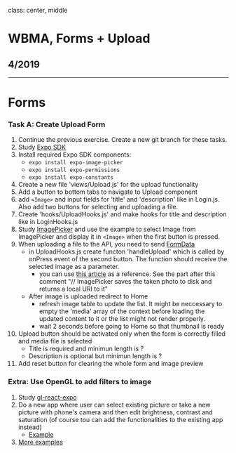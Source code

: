class: center, middle

# WBMA, Forms + Upload

## 4/2019

---

# Forms

### Task A: Create Upload Form 

1. Continue the previous exercise. Create a new git branch for these tasks.
1. Study [Expo SDK](https://docs.expo.io/versions/v34.0.0/sdk/overview/)
1. Install required Expo SDK components:
   - `expo install expo-image-picker`
   - `expo install expo-permissions`
   - `expo install expo-constants`
1. Create a new file 'views/Upload.js' for the upload functionality
1. Add a button to bottom tabs to navigate to Upload component
1. add `<Image>` and input fields for 'title' and 'description' like in Login.js. Also add two buttons for selecting and uploading a file.
1. Create 'hooks/UploadHooks.js' and make hooks for title and description like in LoginHooks.js
1. Study [ImagePicker](https://docs.expo.io/versions/v34.0.0/sdk/imagepicker/) and use the example to select Image from ImagePicker and display it in `<Image>` when the first button is pressed.
1. When uploading a file to the API, you need to send [FormData](https://developer.mozilla.org/en-US/docs/Web/API/FormData/Using_FormData_Objects) 
    - in UploadHooks.js create functon 'handleUpload' which is called by onPress event of the second button. The function should receive the selected image as a parameter.
       - you can use [this article](https://stackoverflow.com/questions/42521679/how-can-i-upload-a-photo-with-expo) as a reference. See the part after this comment "// ImagePicker saves the taken photo to disk and returns a local URI to it" 
    - After image is uploaded redirect to Home
        - refresh image table to update the list. It might be neccessary to empty the 'media' array of the context before loading the updated content to it or the list might not render properly.
        - wait 2 seconds before going to Home so that thumbnail is ready
1. Upload button should be activated only when the form is correctly filled and media file is selected
    - Title is required and minimun length is ?
    - Description is optional but minimun length is ?
1. Add reset button for clearing the whole form and image preview    
        
### Extra: Use OpenGL to add filters to image
1. Study [gl-react-expo](https://www.npmjs.com/package/gl-react-expo)
1. Do a new app where user can select existing picture or take a new picture with phone's camera and then edit brightness, contrast and saturation (of course tou can add the functionalities to the existing app instead)
   - [Example](https://github.com/gre/gl-react/tree/master/examples/expo-gl-react-camera-effects)
1. [More examples](https://gl-react-cookbook.surge.sh/)